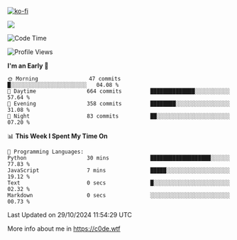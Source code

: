 [![ko-fi](https://ko-fi.com/img/githubbutton_sm.svg)](https://ko-fi.com/Z8Z4Y2LKX)

<a href="https://wakatime.com"><img src="https://wakatime.com/share/@c0dezin/b7f18a7c-ab3a-40b8-8bc7-b1b7bf71f1d6.svg" /></a>

<!--START_SECTION:waka-->
![Code Time](http://img.shields.io/badge/Code%20Time-130%20hrs%2019%20mins-blue)

![Profile Views](http://img.shields.io/badge/Profile%20Views-2-blue)

**I'm an Early 🐤** 

```text
🌞 Morning                47 commits          █░░░░░░░░░░░░░░░░░░░░░░░░   04.08 % 
🌆 Daytime                664 commits         ██████████████░░░░░░░░░░░   57.64 % 
🌃 Evening                358 commits         ████████░░░░░░░░░░░░░░░░░   31.08 % 
🌙 Night                  83 commits          ██░░░░░░░░░░░░░░░░░░░░░░░   07.20 % 
```


📊 **This Week I Spent My Time On** 

```text
💬 Programming Languages: 
Python                   30 mins             ███████████████████░░░░░░   77.83 % 
JavaScript               7 mins              █████░░░░░░░░░░░░░░░░░░░░   19.12 % 
Text                     0 secs              █░░░░░░░░░░░░░░░░░░░░░░░░   02.32 % 
Markdown                 0 secs              ░░░░░░░░░░░░░░░░░░░░░░░░░   00.73 % 
```


 Last Updated on 29/10/2024 11:54:29 UTC
<!--END_SECTION:waka-->

More info about me in https://c0de.wtf
